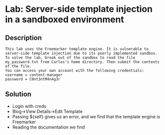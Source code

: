 # Lab: Server-side template injection in a sandboxed environment

## Description
```
This lab uses the Freemarker template engine. It is vulnerable to server-side template injection due to its poorly implemented sandbox. 
To solve the lab, break out of the sandbox to read the file my_password.txt from Carlos's home directory. Then submit the contents of the file.
You can access your own account with the following credentials:
username = content-manager
password = C0nt3ntM4n4g3r

```
## Solution
* Login with creds
* Blog->View Details->Edit Template
* Passing ${self} gives us an error, and we find that the template engine is Freemarker
* Reading the documentation we find
